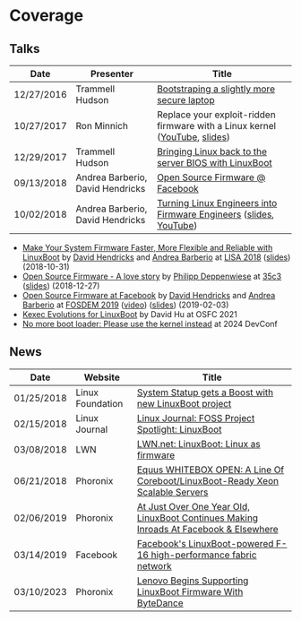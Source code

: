 # Coverage

## Talks

| Date | Presenter | Title |
|------|-----------|-------|
| 12/27/2016 | Trammell Hudson | [Bootstraping a slightly more secure laptop](https://trmm.net/Heads_33c3) |
| 10/27/2017 | Ron Minnich | Replace your exploit-ridden firmware with a Linux kernel ([YouTube](https://www.youtube.com/watch?v=iffTJ1vPCSo), [slides](https://schd.ws/hosted_files/osseu17/84/Replace%20UEFI%20with%20Linux.pdf)) |
| 12/29/2017 | Trammell Hudson | [Bringing Linux back to the server BIOS with LinuxBoot](https://trmm.net/LinuxBoot_34c3) |
| 09/13/2018 | Andrea Barberio, David Hendricks | [Open Source Firmware @ Facebook](https://www.osfc.io/2018/talks/open-source-firmware-facebook/) |
| 10/02/2018 | Andrea Barberio, David Hendricks | [Turning Linux Engineers into Firmware Engineers](https://2018ocpregionalsummit.sched.com/event/F8ax/turning-linux-engineers-into-firmware-engineers) ([slides](https://insomniac.slackware.it/static/2018_ocp_regional_summit_linuxboot_at_facebook.pdf), [YouTube](https://www.youtube.com/watch?v=i84df1z6mdI)) |

* [Make Your System Firmware Faster, More Flexible and Reliable with LinuxBoot](https://www.usenix.org/conference/lisa18/presentation/barberio)
  by [David Hendricks](https://github.com/dhendrix) and
  [Andrea Barberio](https://github.com/insomniacslk) at
  [LISA 2018](https://www.usenix.org/conference/lisa18)
  ([slides](https://insomniac.slackware.it/static/2018_lisa_linuxboot_at_facebook.pdf))
  (2018-10-31)
* [Open Source Firmware - A love story](https://www.youtube.com/watch?v=xfqKm190dbU)
  by [Philipp Deppenwiese](https://cybersecurity.9elements.com)
  at [35c3](https://events.ccc.de/congress/2018)
  ([slides](https://cdn.media.ccc.de/congress/2018/slides-h264-hd/35c3-9778-deu-eng-Open_Source_Firmware_hd-slides.mp4))
  (2018-12-27)
* [Open Source Firmware at Facebook](https://fosdem.org/2019/schedule/event/open_source_firmware_at_facebook/)
  by [David Hendricks](https://github.com/dhendrix)
  and [Andrea Barberio](https://github.com/insomniacslk)
  at [FOSDEM 2019](https://fosdem.org/2019/)
  ([video](https://video.fosdem.org/2019/K.4.401/open_source_firmware_at_facebook.mp4))
  ([slides](https://insomniac.slackware.it/static/2019_fosdem_linuxboot_at_facebook.pdf))
  (2019-02-03)
* [Kexec Evolutions for LinuxBoot](https://www.osfc.io/2022/talks/kexec-evolutions-for-linuxboot/)
  by David Hu at OSFC 2021
* [No more boot loader: Please use the kernel instead](https://pretalx.com/devconf-cz-2024/talk/W3AVCT/)
  at 2024 DevConf

## News

| Date | Website | Title |
|------|---------|-------|
| 01/25/2018 | Linux Foundation | [System Statup gets a Boost with new LinuxBoot project](https://www.linuxfoundation.org/blog/system-startup-gets-a-boost-with-new-linuxboot-project/) |
| 02/15/2018 | Linux Journal | [Linux Journal: FOSS Project Spotlight: LinuxBoot](https://www.linuxjournal.com/content/foss-project-spotlight-linuxboot/) |
| 03/08/2018 | LWN | [LWN.net: LinuxBoot: Linux as firmware](https://lwn.net/Articles/748586/) |
| 06/21/2018 | Phoronix | [Equus WHITEBOX OPEN: A Line Of Coreboot/LinuxBoot-Ready Xeon Scalable Servers](https://www.phoronix.com/news/Equus-WHITEBOX-OPEN) |
| 02/06/2019 | Phoronix | [At Just Over One Year Old, LinuxBoot Continues Making Inroads At Facebook & Elsewhere](https://www.phoronix.com/news/LinuxBoot-2019) |
| 03/14/2019 | Facebook | [Facebook's LinuxBoot-powered F-16 high-performance fabric network](https://code.fb.com/data-center-engineering/f16-minipack/) |
| 03/10/2023 | Phoronix | [Lenovo Begins Supporting LinuxBoot Firmware With ByteDance](https://www.phoronix.com/news/Lenovo-LinuxBoot-ByteDance) |
